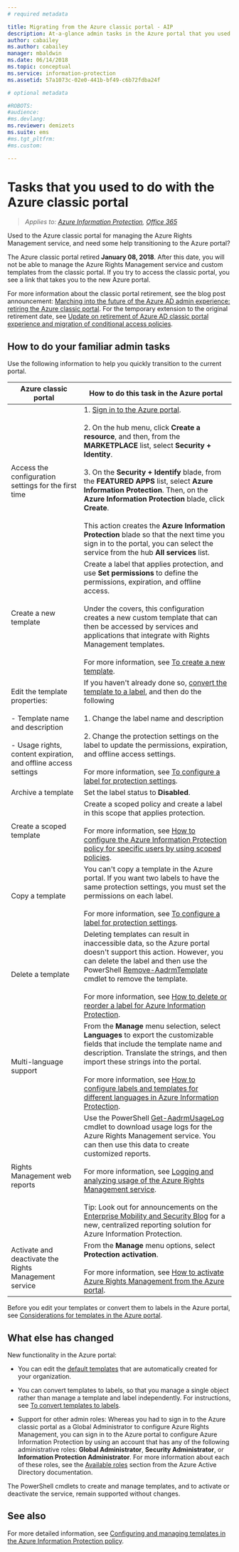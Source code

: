 ```yaml
---
# required metadata

title: Migrating from the Azure classic portal - AIP
description: At-a-glance admin tasks in the Azure portal that you used to do in the Azure classic portal
author: cabailey
ms.author: cabailey
manager: mbaldwin
ms.date: 06/14/2018
ms.topic: conceptual
ms.service: information-protection
ms.assetid: 57a1073c-02e0-441b-bf49-c6b72fdba24f

# optional metadata

#ROBOTS:
#audience:
#ms.devlang:
ms.reviewer: demizets
ms.suite: ems
#ms.tgt_pltfrm:
#ms.custom:

---
```



# Tasks that you used to do with the Azure classic portal

>*Applies to: [Azure Information Protection](https://azure.microsoft.com/pricing/details/information-protection), [Office 365](http://download.microsoft.com/download/E/C/F/ECF42E71-4EC0-48FF-AA00-577AC14D5B5C/Azure_Information_Protection_licensing_datasheet_EN-US.pdf)*

Used to the Azure classic portal for managing the Azure Rights Management service, and need some help transitioning to the Azure portal?

The Azure classic portal retired **January 08, 2018**. After this date, you will not be able to manage the Azure Rights Management service and custom templates from the classic portal. If you try to access the classic portal, you see a link that takes you to the new Azure portal.

For more information about the classic portal retirement, see the blog post announcement: [Marching into the future of the Azure AD admin experience: retiring the Azure classic portal](https://cloudblogs.microsoft.com/enterprisemobility/2017/09/18/marching-into-the-future-of-the-azure-ad-admin-experience-retiring-the-azure-classic-portal/). For the temporary extension to the original retirement date, see [Update on retirement of Azure AD classic portal experience and migration of conditional access policies](https://cloudblogs.microsoft.com/enterprisemobility/2017/11/29/update-on-retirement-of-azure-ad-classic-portal-experience-and-migration-of-conditional-access-policies/).

## How to do your familiar admin tasks

Use the following information to help you quickly transition to the current portal.

|Azure classic portal|How to do this task in the Azure portal
|-----------|--------------------|
|Access the configuration settings for the first time|1. [Sign in to the Azure portal](configure-policy.md#signing-in-to-the-azure-portal).<br /><br />2. On the hub menu, click **Create a resource**, and then, from the **MARKETPLACE** list, select **Security + Identity**.<br /><br />3. On the **Security + Identify** blade, from the **FEATURED APPS** list, select **Azure Information Protection**. Then, on the **Azure Information Protection** blade, click **Create**.<br /><br />This action creates the **Azure Information Protection** blade so that the next time you sign in to the portal, you can select the service from the hub **All services** list.
|Create a new template|Create a label that applies protection, and use **Set permissions** to define the permissions, expiration, and offline access. <br /><br />Under the covers, this configuration creates a new custom template that can then be accessed by services and applications that integrate with Rights Management templates.<br /><br />For more information, see [To create a new template](configure-policy-templates.md#to-create-a-new-template).
|Edit the template properties: <br /><br />- Template name and description<br /><br />- Usage rights, content expiration, and offline access settings|If you haven't already done so, [convert the template to a label](configure-policy-templates.md#to-convert-templates-to-labels), and then do the following<br /><br />1. Change the label name and description<br /><br />2. Change the protection settings on the label to update the permissions, expiration, and offline access settings.<br /><br />For more information, see [To configure a label for protection settings](configure-policy-protection.md#to-configure-a-label-for-protection-settings).
|Archive a template|Set the label status to **Disabled**.
|Create a scoped template|Create a scoped policy and create a label in this scope that applies protection. <br /><br />For more information, see [How to configure the Azure Information Protection policy for specific users by using scoped policies](configure-policy-scope.md).
|Copy a template|You can't copy a template in the Azure portal. If you want two labels to have the same protection settings, you must set the permissions on each label. <br /><br />For more information, see [To configure a label for protection settings](configure-policy-protection.md#to-configure-a-label-for-protection-settings).
|Delete a template|Deleting templates can result in inaccessible data, so the Azure portal doesn't support this action. However, you can delete the label and then use the PowerShell [Remove-AadrmTemplate](/powershell/module/aadrm/remove-aadrmtemplate) cmdlet to remove the template. <br /><br />For more information, see [How to delete or reorder a label for Azure Information Protection](configure-policy-delete-reorder.md).
|Multi-language support|From the **Manage** menu selection, select **Languages** to export the customizable fields that include the template name and description. Translate the strings, and then import these strings into the portal. <br /><br />For more information, see [How to configure labels and templates for different languages in Azure Information Protection](configure-policy-languages.md).
|Rights Management web reports|Use the PowerShell [Get-AadrmUsageLog](/powershell/module/aadrm/Get-AadrmUsageLog) cmdlet to download usage logs for the Azure Rights Management service. You can then use this data to create customized reports. <br /><br />For more information, see [Logging and analyzing usage of the Azure Rights Management service](log-analyze-usage.md).<br /><br />Tip: Look out for announcements on the [Enterprise Mobility and Security Blog](https://cloudblogs.microsoft.com/enterprisemobility/?product=azure-information-protection) for a new, centralized reporting solution for Azure Information Protection.
|Activate and deactivate the Rights Management service|From the **Manage** menu options, select **Protection activation**.<br /><br />For more information, see [How to activate Azure Rights Management from the Azure portal](activate-azure.md).

Before you edit your templates or convert them to labels in the Azure portal, see [Considerations for templates in the Azure portal](configure-policy-templates.md#considerations-for-templates-in-the-azure-portal).


## What else has changed

New functionality in the Azure portal:

- You can edit the [default templates](configure-policy-templates.md#default-templates) that are automatically created for your organization.

- You can convert templates to labels, so that you manage a single object rather than manage a template and label independently. For instructions, see [To convert templates to labels](configure-policy-templates.md#to-convert-templates-to-labels).

- Support for other admin roles: Whereas you had to sign in to the Azure classic portal as a Global Administrator to configure Azure Rights Management, you can sign in to the Azure portal to configure Azure Information Protection by using an account that has any of the following administrative roles: **Global Administrator**, **Security Administrator**, or **Information Protection Administrator**. For more information about each of these roles, see the [Available roles](/azure/active-directory/active-directory-assign-admin-roles-azure-portal#available-roles) section from the Azure Active Directory documentation.

The PowerShell cmdlets to create and manage templates, and to activate or deactivate the service, remain supported without changes.

## See also
For more detailed information, see [Configuring and managing templates in the Azure Information Protection policy](configure-policy-templates.md).

